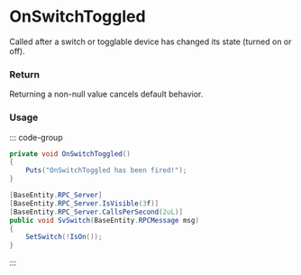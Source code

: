 # OnSwitchToggled
<Badge type="info" text="Entity"/><Badge type="danger" text="Carbon Compatible"/><Badge type="warning" text="Oxide Compatible"/>
Called after a switch or togglable device has changed its state (turned on or off).

### Return
Returning a non-null value cancels default behavior.

### Usage
::: code-group
```csharp [Example]
private void OnSwitchToggled()
{
	Puts("OnSwitchToggled has been fired!");
}
```
```csharp [Source — Assembly-CSharp @ IndustrialConveyor]
[BaseEntity.RPC_Server]
[BaseEntity.RPC_Server.IsVisible(3f)]
[BaseEntity.RPC_Server.CallsPerSecond(2uL)]
public void SvSwitch(BaseEntity.RPCMessage msg)
{
	SetSwitch(!IsOn());
}

```
:::

